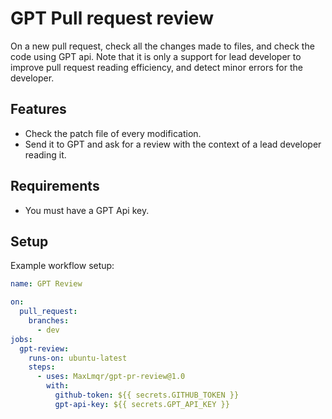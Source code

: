 # GPT Pull request review

On a new pull request, check all the changes made to files, and check the code
using GPT api. Note that it is only a support for lead developer to improve pull
request reading efficiency, and detect minor errors for the developer.

## Features

- Check the patch file of every modification.
- Send it to GPT and ask for a review with the context of a lead developer
  reading it.

## Requirements

- You must have a GPT Api key.

## Setup

Example workflow setup:

```yaml
name: GPT Review

on:
  pull_request:
    branches:
      - dev
jobs:
  gpt-review:
    runs-on: ubuntu-latest
    steps:
      - uses: MaxLmqr/gpt-pr-review@1.0
        with:
          github-token: ${{ secrets.GITHUB_TOKEN }}
          gpt-api-key: ${{ secrets.GPT_API_KEY }}
```
